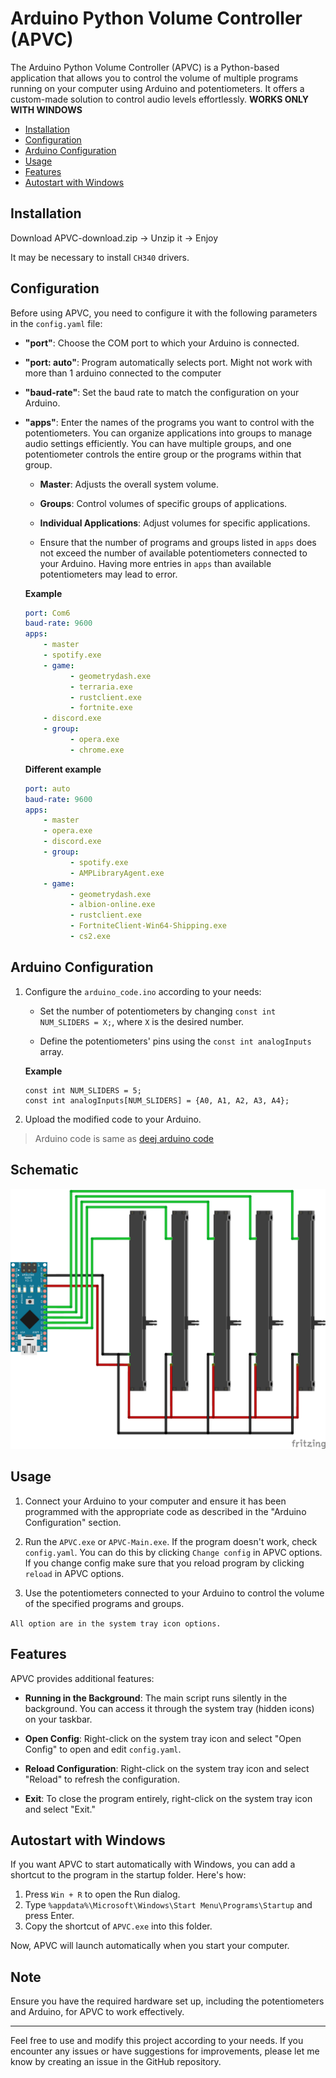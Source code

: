 # Arduino Python Volume Controller (APVC)

The Arduino Python Volume Controller (APVC) is a Python-based application that allows you to control the volume of multiple programs running on your computer using Arduino and potentiometers. It offers a custom-made solution to control audio levels effortlessly.
**WORKS ONLY WITH WINDOWS**

-   [Installation](#installation)
-   [Configuration](#configuration)
-   [Arduino Configuration](#arduino-configuration)
-   [Usage](#usage)
-   [Features](#features)
-   [Autostart with Windows](#Autostart-with-Windows)

## Installation

Download APVC-download.zip -> Unzip it -> Enjoy

It may be necessary to install `CH340` drivers.

## Configuration

Before using APVC, you need to configure it with the following parameters in the `config.yaml` file:

-   **"port"**: Choose the COM port to which your Arduino is connected.

-   **"port: auto"**: Program automatically selects port. Might not work with more than 1 arduino connected to the computer

-   **"baud-rate"**: Set the baud rate to match the configuration on your Arduino.

-   **"apps"**: Enter the names of the programs you want to control with the potentiometers. You can organize applications into groups to manage audio settings efficiently. You can have multiple groups, and one potentiometer controls the entire group or the programs within that group.

    -   **Master**: Adjusts the overall system volume.
    -   **Groups**: Control volumes of specific groups of applications.
    -   **Individual Applications**: Adjust volumes for specific applications.

    -   Ensure that the number of programs and groups listed in `apps` does not exceed the number of available potentiometers connected to your Arduino. Having more entries in `apps` than available potentiometers may lead to error.

    **Example**

    ```yaml
    port: Com6
    baud-rate: 9600
    apps:
        - master
        - spotify.exe
        - game:
              - geometrydash.exe
              - terraria.exe
              - rustclient.exe
              - fortnite.exe
        - discord.exe
        - group:
              - opera.exe
              - chrome.exe
    ```

    **Different example**

    ```yaml
    port: auto
    baud-rate: 9600
    apps:
        - master
        - opera.exe
        - discord.exe
        - group:
              - spotify.exe
              - AMPLibraryAgent.exe
        - game:
              - geometrydash.exe
              - albion-online.exe
              - rustclient.exe
              - FortniteClient-Win64-Shipping.exe
              - cs2.exe
    ```

## Arduino Configuration

1. Configure the `arduino_code.ino` according to your needs:

    - Set the number of potentiometers by changing `const int NUM_SLIDERS = X;`, where `X` is the desired number.

    - Define the potentiometers' pins using the `const int analogInputs` array.

    **Example**

    ```
    const int NUM_SLIDERS = 5;
    const int analogInputs[NUM_SLIDERS] = {A0, A1, A2, A3, A4};
    ```

2. Upload the modified code to your Arduino.

> Arduino code is same as [deej arduino code](https://github.com/omriharel/deej)

## Schematic

![Schematic img](Schematic.png)

## Usage

1. Connect your Arduino to your computer and ensure it has been programmed with the appropriate code as described in the "Arduino Configuration" section.

2. Run the `APVC.exe` or `APVC-Main.exe`. If the program doesn't work, check `config.yaml`. You can do this by clicking `Change config` in APVC options. If you change config make sure that you reload program by clicking `reload` in APVC options.

3. Use the potentiometers connected to your Arduino to control the volume of the specified programs and groups.

`All option are in the system tray icon options.`

## Features

APVC provides additional features:

-   **Running in the Background**: The main script runs silently in the background. You can access it through the system tray (hidden icons) on your taskbar.

-   **Open Config**: Right-click on the system tray icon and select "Open Config" to open and edit `config.yaml`.

-   **Reload Configuration**: Right-click on the system tray icon and select "Reload" to refresh the configuration.

-   **Exit**: To close the program entirely, right-click on the system tray icon and select "Exit."

## Autostart with Windows

If you want APVC to start automatically with Windows, you can add a shortcut to the program in the startup folder. Here's how:

1. Press `Win + R` to open the Run dialog.
2. Type `%appdata%\Microsoft\Windows\Start Menu\Programs\Startup` and press Enter.
3. Copy the shortcut of `APVC.exe` into this folder.

Now, APVC will launch automatically when you start your computer.

## Note

Ensure you have the required hardware set up, including the potentiometers and Arduino, for APVC to work effectively.

---

Feel free to use and modify this project according to your needs. If you encounter any issues or have suggestions for improvements, please let me know by creating an issue in the GitHub repository.
